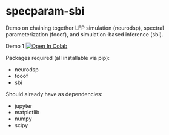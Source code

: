 # specparam-sbi
Demo on chaining together LFP simulation (neurodsp), spectral parameterization (fooof), and simulation-based inference (sbi).

Demo 1 
<a target="_blank" href="https://colab.research.google.com/github/rdgao/specparam-sbi/blob/main/demo_notebooks/1-fooof_ndsp_demo.ipynb">
  <img src="https://colab.research.google.com/assets/colab-badge.svg" alt="Open In Colab"/>
</a>

Packages required (all installable via pip):
- neurodsp
- fooof
- sbi
  
Should already have as dependencies:
- jupyter
- matplotlib
- numpy
- scipy
